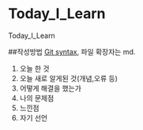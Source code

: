 # Today_I_Learn
Today_I_Learn

##작성방법
[Git syntax](https://docs.github.com/en/get-started/writing-on-github/getting-started-with-writing-and-formatting-on-github/basic-writing-and-formatting-syntax), 파일 확장자는 md.

1. 오늘 한 것
2. 오늘 새로 알게된 것(개념,오류 등)
3. 어떻게 해결을 했는가
4. 나의 문제점
5. 느낀점
6. 자기 선언
